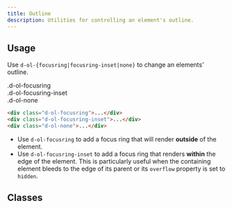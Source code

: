 ```yaml
---
title: Outline
description: Utilities for controlling an element's outline.
---
```


## Usage

Use `d-ol-{focusring|focusring-inset|none}` to change an elements' outline.

<code-well-header class="d-fl-col5 d-flg8 d-fw-wrap d-p24 d-bgc-bold d-w100p d-hmn102" custom>
  <div class="d-fl-center d-p16 d-bgc-primary d-code--sm d-ol-focusring">
    .d-ol-focusring
  </div>
  <div class="d-fl-center d-p16 d-bgc-primary d-code--sm d-ol-focusring-inset">
    .d-ol-focusring-inset
  </div>
  <div class="d-fl-center d-p16 d-bgc-primary d-code--sm d-ol-none">
    .d-ol-none
  </div>
</code-well-header>

```html
<div class="d-ol-focusring">...</div>
<div class="d-ol-focusring-inset">...</div>
<div class="d-ol-none">...</div>
```

* Use `d-ol-focusring` to add a focus ring that will render **outside** of the element.
* Use `d-ol-focusring-inset` to add a focus ring that renders **within** the edge of the element. This is particularly useful when the containing element bleeds to the edge of its parent or its `overflow` property is set to `hidden`.

<script setup>
  import { outline } from '@data/interactivity.json';
</script>

## Classes

<utility-class-table>
  <template #content>
    <tbody>
      <tr v-for="{ class: className, output } in outline">
        <th scope="row" class="d-code--sm d-fc-purple-400">.{{ className }}</th>
        <td class="d-code--sm">{{ output }}</td>
      </tr>
    </tbody>
  </template>
</utility-class-table>
